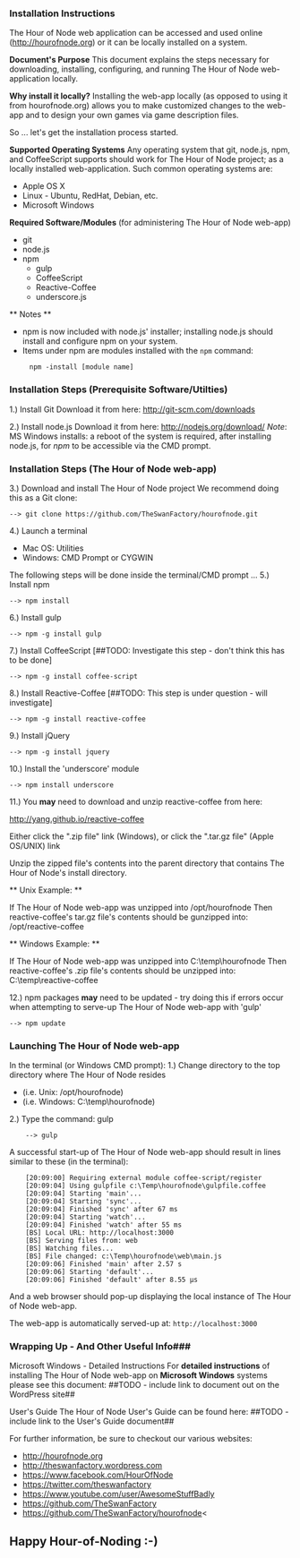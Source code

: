 ### Installation Instructions ###

The Hour of Node web application can be accessed and used online (http://hourofnode.org) or it can be locally installed on a system.  

**Document's Purpose**
This document explains the steps necessary for downloading, installing, configuring, and running The Hour of Node web-application locally.

**Why install it locally?**
Installing the web-app locally (as opposed to using it from hourofnode.org) allows you to make customized changes to the web-app and to design your own games via game description files.

So ... let's get the installation process started.

**Supported Operating Systems**
Any operating system that git, node.js, npm, and CoffeeScript supports should work for The Hour of Node project; as a locally installed web-application.  Such common operating systems are:

  * Apple OS X
  * Linux - Ubuntu, RedHat, Debian, etc.
  * Microsoft Windows

**Required Software/Modules**
(for administering The Hour of Node web-app)

  * git
  * node.js
  * npm
    * gulp
    * CoffeeScript
    * Reactive-Coffee
    * underscore.js

** Notes **
  *  npm is now included with node.js' installer; installing node.js should install and configure npm on your system.
  *  Items under npm are modules  installed with the `npm` command:
```  
     npm -install [module name]
```

### Installation Steps (Prerequisite Software/Utilties) ###

1.) Install Git
  Download it from here: http://git-scm.com/downloads

2.) Install node.js
  Download it from here: http://nodejs.org/download/
*Note*: MS Windows installs: a reboot of the system is required, after installing node.js, for *npm* to be accessible via the CMD prompt. 

### Installation Steps (The Hour of Node web-app) ###
3.) Download and install The Hour of Node project
We recommend doing this as a Git clone:
```
--> git clone https://github.com/TheSwanFactory/hourofnode.git
```
4.) Launch a terminal

  * Mac OS: Utilities
  * Windows: CMD Prompt or CYGWIN

The following steps will be done inside the terminal/CMD prompt ...
5.) Install npm
```
--> npm install
```
6.) Install gulp
```
--> npm -g install gulp
```
7.) Install CoffeeScript [##TODO: Investigate this step - don't think this has to be done]
```
--> npm -g install coffee-script
```
8.) Install Reactive-Coffee  [##TODO: This step is under question - will investigate]
```
--> npm -g install reactive-coffee
```
9.) Install jQuery
```
--> npm -g install jquery
```
10.) Install the 'underscore' module
```
--> npm install underscore
```

11.) You **may** need to download and unzip reactive-coffee from here:

http://yang.github.io/reactive-coffee

Either click the ".zip file" link (Windows), or click the ".tar.gz file" (Apple OS/UNIX) link

Unzip the zipped file's contents into the parent directory that contains The Hour of Node's install directory.  

** Unix Example: **

If The Hour of Node web-app was unzipped into /opt/hourofnode
Then reactive-coffee's tar.gz file's contents should be gunzipped into: /opt/reactive-coffee

** Windows Example: **

If The Hour of Node web-app was unzipped into C:\temp\hourofnode
Then reactive-coffee's .zip file's contents should be unzipped into: C:\temp\reactive-coffee

12.) npm packages **may** need to be updated - try doing this if errors occur when attempting to serve-up The Hour of Node web-app with 'gulp' 
```
--> npm update
```

### Launching The Hour of Node web-app ###
In the terminal (or Windows CMD prompt):
1.) Change directory to the top directory where The Hour of Node resides

  * (i.e. Unix: /opt/hourofnode)
  * (i.e. Windows: C:\temp\hourofnode)

2.) Type the command: gulp
```
    --> gulp
```
A successful start-up of The Hour of Node web-app should result in lines similar to these (in the terminal):
```
    [20:09:00] Requiring external module coffee-script/register
    [20:09:04] Using gulpfile c:\Temp\hourofnode\gulpfile.coffee
    [20:09:04] Starting 'main'...
    [20:09:04] Starting 'sync'...
    [20:09:04] Finished 'sync' after 67 ms
    [20:09:04] Starting 'watch'...
    [20:09:04] Finished 'watch' after 55 ms
    [BS] Local URL: http://localhost:3000
    [BS] Serving files from: web
    [BS] Watching files...
    [BS] File changed: c:\Temp\hourofnode\web\main.js
    [20:09:06] Finished 'main' after 2.57 s
    [20:09:06] Starting 'default'...
    [20:09:06] Finished 'default' after 8.55 µs
```
And a web browser should pop-up displaying the local instance of The Hour of Node web-app.

The web-app is automatically served-up at:
`http://localhost:3000`


### Wrapping Up - And Other Useful Info###
Microsoft Windows - Detailed Instructions
For **detailed instructions** of installing The Hour of Node web-app on **Microsoft Windows** systems please see this document:  ##TODO - include link to document out on the WordPress site##

User's Guide
The Hour of Node User's Guide can be found here:
  ##TODO - include link to the User's Guide document##

For further information, be sure to checkout our various websites:

  * http://hourofnode.org
  * http://theswanfactory.wordpress.com
  * https://www.facebook.com/HourOfNode
  * https://twitter.com/theswanfactory
  * https://www.youtube.com/user/AwesomeStuffBadly
  * https://github.com/TheSwanFactory
  * https://github.com/TheSwanFactory/hourofnode<


## Happy Hour-of-Noding :-) ##
